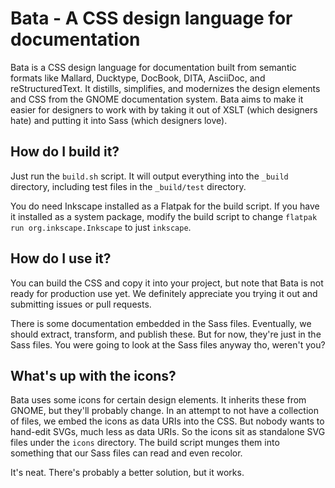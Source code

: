 # Bata - A CSS design language for documentation

Bata is a CSS design language for documentation built from semantic formats
like Mallard, Ducktype, DocBook, DITA, AsciiDoc, and reStructuredText. It
distills, simplifies, and modernizes the design elements and CSS from the
GNOME documentation system. Bata aims to make it easier for designers to
work with by taking it out of XSLT (which designers hate) and putting it
into Sass (which designers love).


## How do I build it?

Just run the `build.sh` script. It will output everything into the `_build`
directory, including test files in the `_build/test` directory.

You do need Inkscape installed as a Flatpak for the build script. If you
have it installed as a system package, modify the build script to change
`flatpak run org.inkscape.Inkscape` to just `inkscape`.


## How do I use it?

You can build the CSS and copy it into your project, but note that Bata is
not ready for production use yet. We definitely appreciate you trying it
out and submitting issues or pull requests.

There is some documentation embedded in the Sass files. Eventually, we
should extract, transform, and publish these. But for now, they're just
in the Sass files. You were going to look at the Sass files anyway tho,
weren't you?


## What's up with the icons?

Bata uses some icons for certain design elements. It inherits these from
GNOME, but they'll probably change. In an attempt to not have a collection
of files, we embed the icons as data URIs into the CSS. But nobody wants
to hand-edit SVGs, much less as data URIs. So the icons sit as standalone
SVG files under the `icons` directory. The build script munges them into
something that our Sass files can read and even recolor.

It's neat. There's probably a better solution, but it works.
